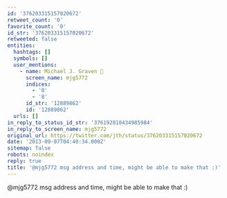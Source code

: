 ```yaml
---
id: '376203315157020672'
retweet_count: '0'
favorite_count: '0'
id_str: '376203315157020672'
retweeted: false
entities:
  hashtags: []
  symbols: []
  user_mentions:
    - name: Michael J. Graven 🐀
      screen_name: mjg5772
      indices:
        - '0'
        - '8'
      id_str: '12889862'
      id: '12889862'
  urls: []
in_reply_to_status_id_str: '376192810434985984'
in_reply_to_screen_name: mjg5772
original_url: https://twitter.com/jth/status/376203315157020672
date: '2013-09-07T04:40:34.000Z'
sitemap: false
robots: noindex
reply: true
title: '@mjg5772 msg address and time, might be able to make that :)'
---
```


@mjg5772 msg address and time, might be able to make that :)